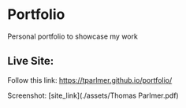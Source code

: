 # Portfolio
Personal portfolio to showcase my work

## Live Site:

Follow this link: https://tparlmer.github.io/portfolio/

Screenshot:
[site_link](./assets/Thomas Parlmer.pdf)
